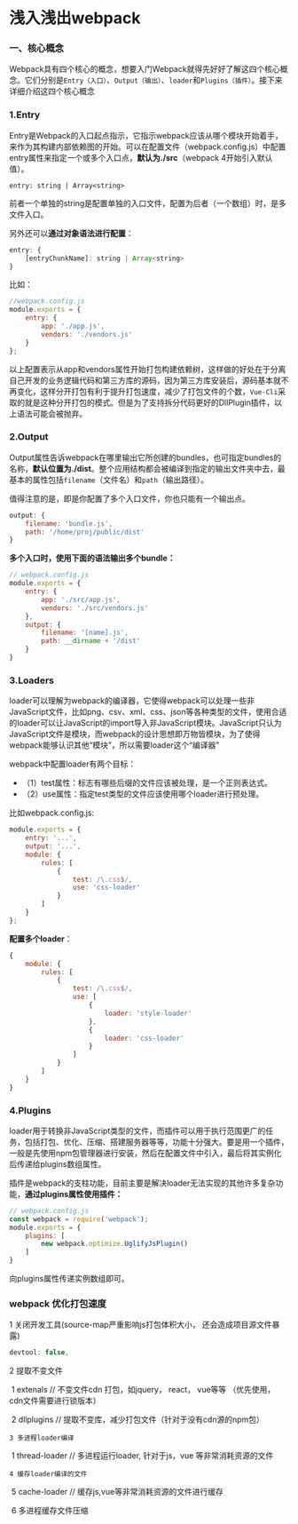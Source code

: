 # 浅入浅出webpack

### 一、核心概念

Webpack具有四个核心的概念，想要入门Webpack就得先好好了解这四个核心概念。它们分别是`Entry（入口）`、`Output（输出）`、`loader`和`Plugins（插件）`。接下来详细介绍这四个核心概念 

### 1.Entry

Entry是Webpack的入口起点指示，它指示webpack应该从哪个模块开始着手，来作为其构建内部依赖图的开始。可以在配置文件（webpack.config.js）中配置entry属性来指定一个或多个入口点，**默认为./src**（webpack 4开始引入默认值）。

```
entry: string | Array<string>

```

前者一个单独的string是配置单独的入口文件，配置为后者（一个数组）时，是多文件入口。

另外还可以**通过对象语法进行配置**：

```javascript
entry: {
    [entryChunkName]: string | Array<string>
}
```



 

 比如： 

```javascript
//webpack.config.js
module.exports = {
    entry: {
        app: './app.js',
        vendors: './vendors.js'
    }
};
```



 以上配置表示从app和vendors属性开始打包构建依赖树，这样做的好处在于分离自己开发的业务逻辑代码和第三方库的源码，因为第三方库安装后，源码基本就不再变化，这样分开打包有利于提升打包速度，减少了打包文件的个数，`Vue-Cli`采取的就是这种分开打包的模式。但是为了支持拆分代码更好的DllPlugin插件，以上语法可能会被抛弃。

### 2.Output

Output属性告诉webpack在哪里输出它所创建的bundles，也可指定bundles的名称，**默认位置为./dist**。整个应用结构都会被编译到指定的输出文件夹中去，最基本的属性包括`filename`（文件名）和`path`（输出路径）。 

值得注意的是，即是你配置了多个入口文件，你也只能有一个输出点。 

```javascript
output: {
    filename: 'bundle.js',
    path: '/home/proj/public/dist'
}

```



 **多个入口时，使用下面的语法输出多个bundle：** 

```javascript
// webpack.config.js
module.exports = {
    entry: {
        app: './src/app.js',
        vendors: './src/vendors.js'
    },
    output: {
        filename: '[name].js',
        path: __dirname + '/dist'
    }
}
```

### 3.Loaders

loader可以理解为webpack的编译器，它使得webpack可以处理一些非JavaScript文件，比如png、csv、xml、css、json等各种类型的文件，使用合适的loader可以让JavaScript的import导入非JavaScript模块。JavaScript只认为JavaScript文件是模块，而webpack的设计思想即万物皆模块，为了使得webpack能够认识其他“模块”，所以需要loader这个“编译器”

webpack中配置loader有两个目标：

- （1）test属性：标志有哪些后缀的文件应该被处理，是一个正则表达式。
- （2）use属性：指定test类型的文件应该使用哪个loader进行预处理。



比如webpack.config.js: 

```javascript
module.exports = {
    entry: '...',
    output: '...',
    module: {
        rules: [
            {
                test: /\.css$/,
                use: 'css-loader'
            }
        ]
    }
};
```

**配置多个loader**： 

```javascript
{
    module: {
        rules: [
            {
                test: /\.css$/,
                use: [
                    {
                        loader: 'style-loader'
                    },
                    {
                        loader: 'css-loader'
                    }
                ]
            }
        ]
    }
}
```

### 4.Plugins

loader用于转换非JavaScript类型的文件，而插件可以用于执行范围更广的任务，包括打包、优化、压缩、搭建服务器等等，功能十分强大。要是用一个插件，一般是先使用npm包管理器进行安装，然后在配置文件中引入，最后将其实例化后传递给plugins数组属性。

插件是webpack的支柱功能，目前主要是解决loader无法实现的其他许多复杂功能，**通过plugins属性使用插件：** 

```javascript
// webpack.config.js
const webpack = require('webpack');
module.exports = {
    plugins: [
        new webpack.optimize.UglifyJsPlugin()
    ]
}

```



 向plugins属性传递实例数组即可。 

### webpack 优化打包速度

 1 关闭开发工具(source-map严重影响js打包体积大小， 还会造成项目源文件暴露)

```javascript
devtool: false,
```

2 提取不变文件 

​	1 extenals // 不变文件cdn 打包，如jquery， react， vue等等 （优先使用，cdn文件需要进行锁版本） 

​	 2 dllplugins // 提取不变库，减少打包文件（针对于没有cdn源的npm包） 

 	3 多进程loader编译 

​        	1 thread-loader // 多进程运行loader, 针对于js，vue 等非常消耗资源的文件

 	4 缓存loader编译的文件 

​	5 cache-loader // 缓存js,vue等非常消耗资源的文件进行缓存

​	6 多进程缓存文件压缩 

 

 

 

 

 

 

 

 